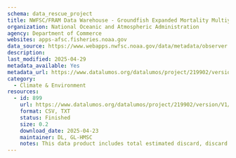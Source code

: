 ```yaml
---
schema: data_rescue_project 
title: NWFSC/FRAM Data Warehouse - Groundfish Expanded Mortality Multiyear (GEMM)
organization: National Oceanic and Atmospheric Administration
agency: Department of Commerce
websites: apps-afsc.fisheries.noaa.gov
data_source: https://www.webapps.nwfsc.noaa.gov/data/metadata/observer.gemm_fact
description: 
last_modified: 2025-04-29
metadata_available: Yes
metadata_url: https://www.datalumos.org/datalumos/project/219902/version/V1/view?path=/datalumos/219902/fcrversions/V1/Metadata-GEMM-Fact-Layer-.csv&type=file
category:
  - Climate & Environment 
resources:
  - id: 899
    url: https://www.datalumos.org/datalumos/project/219902/version/V1/view
    format: CSV, TXT
    status: Finished
    size: 0.2
    download_date: 2025-04-23
    maintainer: DL, GL-HMSC
    notes: This data product includes total estimated discard, discard with discard mortality rates (DMRs) applied, landings, catch (discard and landings), and mortality (discard with DMRs applied and landings) for all species and groupings recorded in A-SHOP, EM, PacFIN, RecFIN, and WCGOP data for the years 2002 to 2023.
---
```

